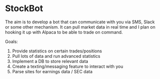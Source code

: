 # StockBot

The aim is to develop a bot that can communicate with you via SMS, Slack or some other mechanism. It can pull market data in real time and I plan on hooking it up with Alpaca to be able to trade on command. 

Goals:
1. Provide statistics on certain trades/positions
2. Pull lots of data and run advanced statistics 
3. Implement a DB to store relevant data
4. Create a texting/messaging feature to interact with you
5. Parse sites for earnings data / SEC data
